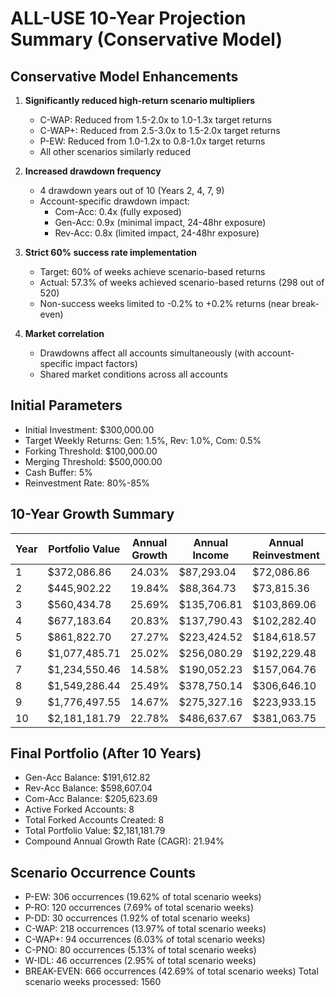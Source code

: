 # ALL-USE 10-Year Projection Summary (Conservative Model)

## Conservative Model Enhancements

1. **Significantly reduced high-return scenario multipliers**
   - C-WAP: Reduced from 1.5-2.0x to 1.0-1.3x target returns
   - C-WAP+: Reduced from 2.5-3.0x to 1.5-2.0x target returns
   - P-EW: Reduced from 1.0-1.2x to 0.8-1.0x target returns
   - All other scenarios similarly reduced

2. **Increased drawdown frequency**
   - 4 drawdown years out of 10 (Years 2, 4, 7, 9)
   - Account-specific drawdown impact:
     - Com-Acc: 0.4x (fully exposed)
     - Gen-Acc: 0.9x (minimal impact, 24-48hr exposure)
     - Rev-Acc: 0.8x (limited impact, 24-48hr exposure)

3. **Strict 60% success rate implementation**
   - Target: 60% of weeks achieve scenario-based returns
   - Actual: 57.3% of weeks achieved scenario-based returns (298 out of 520)
   - Non-success weeks limited to -0.2% to +0.2% returns (near break-even)

4. **Market correlation**
   - Drawdowns affect all accounts simultaneously (with account-specific impact factors)
   - Shared market conditions across all accounts

## Initial Parameters

- Initial Investment: $300,000.00
- Target Weekly Returns: Gen: 1.5%, Rev: 1.0%, Com: 0.5%
- Forking Threshold: $100,000.00
- Merging Threshold: $500,000.00
- Cash Buffer: 5%
- Reinvestment Rate: 80%-85%

## 10-Year Growth Summary

| Year | Portfolio Value | Annual Growth | Annual Income | Annual Reinvestment | Active Forks | Forks | Merges | Drawdown Year |
|------|-----------------|---------------|---------------|---------------------|--------------|-------|--------|---------------|
| 1 | $372,086.86 | 24.03% | $87,293.04 | $72,086.86 | 0 | 0 | 0 | No |
| 2 | $445,902.22 | 19.84% | $88,364.73 | $73,815.36 | 0 | 0 | 0 | Yes |
| 3 | $560,434.78 | 25.69% | $135,706.81 | $103,869.06 | 1 | 1 | 0 | No |
| 4 | $677,183.64 | 20.83% | $137,790.43 | $102,282.40 | 2 | 1 | 0 | Yes |
| 5 | $861,822.70 | 27.27% | $223,424.52 | $184,618.57 | 2 | 0 | 0 | No |
| 6 | $1,077,485.71 | 25.02% | $256,080.29 | $192,229.48 | 4 | 2 | 0 | No |
| 7 | $1,234,550.46 | 14.58% | $190,052.23 | $157,064.76 | 4 | 0 | 0 | Yes |
| 8 | $1,549,286.44 | 25.49% | $378,750.14 | $306,646.10 | 5 | 1 | 0 | No |
| 9 | $1,776,497.55 | 14.67% | $275,327.16 | $223,933.15 | 6 | 1 | 0 | Yes |
| 10 | $2,181,181.79 | 22.78% | $486,637.67 | $381,063.75 | 8 | 2 | 0 | No |

## Final Portfolio (After 10 Years)

- Gen-Acc Balance: $191,612.82
- Rev-Acc Balance: $598,607.04
- Com-Acc Balance: $205,623.69
- Active Forked Accounts: 8
- Total Forked Accounts Created: 8
- Total Portfolio Value: $2,181,181.79
- Compound Annual Growth Rate (CAGR): 21.94%

## Scenario Occurrence Counts

- P-EW: 306 occurrences (19.62% of total scenario weeks)
- P-RO: 120 occurrences (7.69% of total scenario weeks)
- P-DD: 30 occurrences (1.92% of total scenario weeks)
- C-WAP: 218 occurrences (13.97% of total scenario weeks)
- C-WAP+: 94 occurrences (6.03% of total scenario weeks)
- C-PNO: 80 occurrences (5.13% of total scenario weeks)
- W-IDL: 46 occurrences (2.95% of total scenario weeks)
- BREAK-EVEN: 666 occurrences (42.69% of total scenario weeks)
Total scenario weeks processed: 1560

